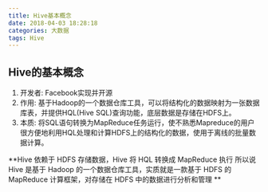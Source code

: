 ```yaml
---
title: Hive基本概念
date: 2018-04-03 18:28:18
categories: 大数据
tags: Hive
---
```

## Hive的基本概念
1. 开发者: Facebook实现并开源
2. 作用: 基于Hadoop的一个数据仓库工具，可以将结构化的数据映射为一张数据库表，并提供HQL(Hive SQL)查询功能，底层数据是存储在HDFS上。
3. 本质: 将SQL语句转换为MapReduce任务运行，使不熟悉Mapreduce的用户很方便地利用HQL处理和计算HDFS上的结构化的数据，使用于离线的批量数据计算。

**Hive 依赖于 HDFS 存储数据，Hive 将 HQL 转换成 MapReduce 执行 所以说 Hive 是基于 Hadoop 的一个数据仓库工具，实质就是一款基于 HDFS 的 MapReduce 计算框架，对存储在 HDFS 中的数据进行分析和管理 **
